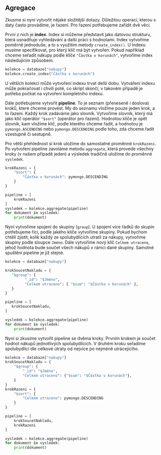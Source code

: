 ## Agregace

Zkusme si nyní vytvořit nějaké složitější dotazy. Důležitou operací, kterou s daty často provádíme, je řazení. Pro řazení potřebujeme zařídit dvě věci.

První z nich je **index**. Index si můžeme představit jako datovou strukturu, která usnadňuje vyhledávání a další práci s hodnotami. Index vytvoříme poměrně jednoduše, a to s využitím metody `create_index()`. U indexu musíme specifikovat, pro který klíč má být vytvořen. Pokud například chceme seřadit nákupy podle klíče `"Částka v korunách"`, vytvoříme index následujícím způsobem.

```py
kolekce = databaze["nakupy"]
kolekce.create_index("Částka v korunách")
```

U větších kolekcí může vytvoření indexu trvat delší dobu. Vytváření indexu může pokračovat i chvíli poté, co skript skončí, v takovém případě je potřeba počkat na vytvoření kompletního indexu.

Dále potřebujeme vytvořit **pipeline**. To je seznam (přeneseně i doslova) kroků, které chceme provést. My do seznamu vložíme pouze jeden krok, a to řazení. Každý krok zadáváme jako slovník. Vytvoříme slovník, který má jako klíč operátor `"$sort"` (operátor pro řazení). Hodnotou klíče je opět slovník, kam vložíme klíč, podle kterého chceme řadit, a hodnotou je `pymongo.ASCENDING` nebo `pymongo.DESCENDING` podle toho, zda chceme řadit vzestupně či sestupně.

Pro větší přehlednost si krok uložíme do samostatné proměnné `krokRazeni`. Po vytvoření pipeline zavoláme metodu `aggregate`, která provede všechny kroky (v našem případě jeden) a výsledek tradičně uložíme do proměnné `vysledek`.

```py
krokRazeni = {
    "$sort": {
        "Částka v korunách": pymongo.DESCENDING
    }
}

pipeline = [
    krokRazeni
]
vysledek = kolekce.aggregate(pipeline)
for dokument in vysledek:
    print(dokument)
```

Nyní vytvoříme spojení do skupiny (`group`). U spojení více řádků do skupin potřebujeme říci, podle jakého klíče vytvoříme skupiny. Pokud bychom chtěli zjistit, kolik každý ze spolubydlících utratil za nákupy, vytvoříme skupiny podle sloupce `Jméno`. Dále vytvoříme nový klíč `Celkem utraceno`, jehož hodnota bude součet všech nákupů v rámci dané skupiny. Samotné spuštění pipeline je již stejné.

```py
kolekce = databaze["nakupy"]

krokSoucetNakladu = {
   "$group": {
         "_id": "$Jméno",
         "Celkem utraceno": { "$sum": "$Částka v korunách" }, 
   }
}

pipeline = [
   krokSoucetNakladu,
]

vysledek = kolekce.aggregate(pipeline)
for dokument in vysledek:
    print(dokument)
```

Nyní si zkusíme vytvořit pipeline se dvěma kroky. Prvním krokem je součet hodnot nákupů jednotlivých spolubydlících. V druhém kroku seřadíme spolubydlící dle celkové útraty od nejvíce po nejméně utrácejícího.

```py
kolekce = databaze["nakupy"]
krokSoucetNakladu = {
    "$group": {
        "_id": "$Jméno",
        "Celkem utraceno": {"$sum": "$Částka v korunách"},
    }
}
krokRazeni = {
    "$sort": {
        "Celkem utraceno": pymongo.DESCENDING
    }
}

pipeline = [
    krokSoucetNakladu,
    krokRazeni
]

vysledek = kolekce.aggregate(pipeline)
for dokument in vysledek:
    print(dokument)
```
